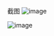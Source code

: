 截图
![image](https://github.com/solofomo/play-substrate-node/assets/83760488/b88a9eba-ec96-46dc-adea-411a8563bb70)

![image](https://github.com/solofomo/play-substrate-node/assets/83760488/ec8579f3-b651-4990-8b81-9f1eac266a3d)

